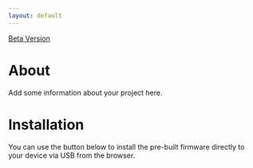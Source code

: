 ```yaml
---
layout: default
---
```


[Beta Version](./beta.html)

# About

Add some information about your project here.

# Installation

You can use the button below to install the pre-built firmware directly to your device via USB from the browser.

<esp-web-install-button manifest="./firmware/wordclock.manifest.json"></esp-web-install-button>



<script type="module" src="https://unpkg.com/esp-web-tools@10/dist/web/install-button.js?module"></script>
